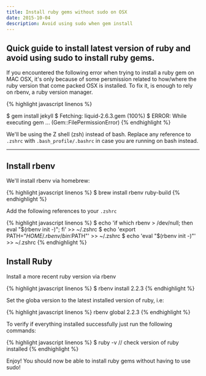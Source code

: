 ```yaml
---
title: Install ruby gems without sudo on OSX
date: 2015-10-04
description: Avoid using sudo when gem install 
---
```



## Quick guide to install latest version of ruby and avoid using sudo to install ruby gems.

If you encountered the following error when trying to install a ruby gem on MAC OSX, it's only because of some persmission related to how/where the ruby version that come packed OSX is installed. To fix it, is enough to rely on rbenv, a ruby version manager.

{% highlight javascript linenos %}

$ gem install jekyll
$ Fetching: liquid-2.6.3.gem (100%)
$ ERROR:  While executing gem ... (Gem::FilePermissionError)
{% endhighlight %}

We'll be using the Z shell (zsh) instead of bash. Replace any reference to `.zshrc` with `.bash_profile/.bashrc` in case you are running on bash instead. 

* * *

## Install rbenv

We'll install rbenv via homebrew:

{% highlight javascript linenos %}
$ brew install rbenv ruby-build
{% endhighlight %}

Add the following references to your `.zshrc`

{% highlight javascript linenos %}
$ echo 'if which rbenv > /dev/null; then eval "$(rbenv init -)"; fi' >> ~/.zshrc
$ echo 'export PATH="$HOME/.rbenv/bin:$PATH"' >> ~/.zshrc
$ echo 'eval "$(rbenv init -)"' >> ~/.zshrc
{% endhighlight %}


## Install Ruby

Install a more recent ruby version via rbenv 

{% highlight javascript linenos %}
$ rbenv install 2.2.3
{% endhighlight %}

Set the globa version to the latest installed version of ruby, i.e:

{% highlight javascript linenos %}
rbenv global 2.2.3
{% endhighlight %}


To verify if everything installed successfully just run the following commands:

{% highlight javascript linenos %}
$ ruby -v 
// check version of ruby installed
{% endhighlight %}


Enjoy! You should now be able to install ruby gems  without having to use sudo!


